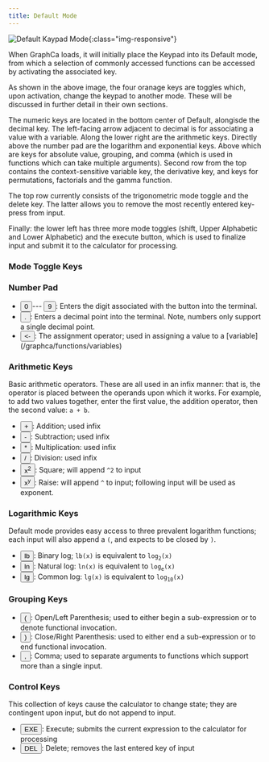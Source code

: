 ```yaml
---
title: Default Mode
---
```


![Default Kaypad Mode](/graphca/assets/img/keypad/default.png){:class="img-responsive"}

When GraphCa loads, it will initially place the Keypad into its Default mode, from which a selection of commonly accessed functions can be accessed by activating the associated key. 

As shown in the above image, the four oranage keys are toggles which, upon activation, change the keypad to another mode. These will be discussed in further detail in their own sections.

The numeric keys are located in the bottom center of Default, alongisde the decimal key. The left-facing arrow adjacent to decimal is for associating a value with a variable. Along the lower right are the arithmetic keys. Directly above the number pad are the logarithm and exponential keys. Above which are keys for absolute value, grouping, and comma (which is used in functions which can take multiple arguments). Second row from the top contains the context-sensitive variable key, the derivative key, and keys for permutations, factorials and the gamma function.

The top row currently consists of the trigonometric mode toggle and the delete key. The latter allows you to remove the most recently entered key-press from input.

Finally: the lower left has three more mode toggles (shift, Upper Alphabetic and Lower Alphabetic) and the execute button, which is used to finalize input and submit it to the calculator for processing.


### Mode Toggle Keys

### Number Pad

- <button class='normal'><span class='primary'><span>0</span></span></button>---
  <button class='normal'><span class='primary'><span>9</span></span></button>: Enters the digit associated with the button into the terminal.
- <button class='normal'>
    <span class='primary'>
      <span>.</span>
    </span>
  </button>: Enters a decimal point into the terminal. Note, numbers only support a single decimal point.
- <button class='normal'>
    <span class='primary'>
      <span>&lt;-</span>
    </span>
  </button>: The assignment operator; used in assigning a value to a [variable](/graphca/functions/variables)
  
### Arithmetic Keys

Basic arithmetic operators. These are all used in an infix manner: that is, the operator is placed between the operands upon which it works. For example, to add two values together, enter the first value, the addition operator, then the second value: `a + b`.

- <button class='normal'><span class='primary'><span>+</span></span></button>: Addition; used infix
- <button class='normal'><span class='primary'><span>-</span></span></button>: Subtraction; used infix
- <button class='normal'><span class='primary'><span>*</span></span></button>: Multiplication: used infix
- <button class='normal'><span class='primary'><span>/</span></span></button>: Division: used infix
- <button class='normal'><span class='primary'><span>x<sup>2</sup></span></span></button>: Square; will append `^2` to input
- <button class='normal'><span class='primary'><span>x<sup>y</sup></span></span></button>: Raise: will append `^` to input; following input will be used as exponent.

### Logarithmic Keys

Default mode provides easy access to three prevalent logarithm functions; each input will also append a `(`, and expects to be closed by `)`. 

- <button class='normal'><span class='primary'><span>lb</span></span></button>: Binary log; `lb(x)` is equivalent to `log`<sub>`2`</sub>`(x)`
- <button class='normal'><span class='primary'><span>ln</span></span></button>: Natural log: `ln(x)` is equivalent to `log`<sub>`e`</sub>`(x)`
- <button class='normal'><span class='primary'><span>lg</span></span></button>: Common log: `lg(x)` is equivalent to `log`<sub>`10`</sub>`(x)`

### Grouping Keys

- <button class='normal'><span class='primary'><span>(</span></span></button>: Open/Left Parenthesis; used to either begin a sub-expression or to denote functional invocation.
- <button class='normal'><span class='primary'><span>)</span></span></button>: Close/Right Parenthesis: used to either end a sub-expression or to end functional invocation.
- <button class='normal'><span class='primary'><span>,</span></span></button>: Comma; used to separate arguments to functions which support more than a single input.

### Control Keys

This collection of keys cause the calculator to change state; they are contingent upon input, but do not append to input.

- <button class='normal'><span class='primary'><span>EXE</span></span></button>: Execute; submits the current expression to the calculator for processing
- <button class='normal'><span class='primary'><span>DEL</span></span></button>: Delete; removes the last entered key of input
